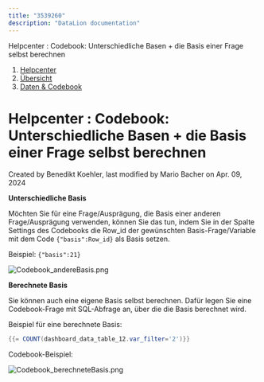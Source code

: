 ```yaml
---
title: "3539260"
description: "DataLion documentation"
---
```


Helpcenter : Codebook: Unterschiedliche Basen + die Basis einer Frage selbst berechnen  

1.  [Helpcenter](index.html)
2.  [Übersicht](2982609.html)
3.  [Daten & Codebook](3440667.html)

# Helpcenter : Codebook: Unterschiedliche Basen + die Basis einer Frage selbst berechnen

Created by Benedikt Koehler, last modified by Mario Bacher on Apr. 09, 2024

**Unterschiedliche Basis**

Möchten Sie für eine Frage/Ausprägung, die Basis einer anderen Frage/Ausprägung verwenden, können Sie das tun, indem Sie in der Spalte Settings des Codebooks die Row_id der gewünschten Basis-Frage/Variable mit dem Code `{"basis":Row_id}` als Basis setzen. 

Beispiel: `{"basis":21}`

![Codebook_andereBasis.png](/img/3473722.png?width=760)

**Berechnete Basis**

Sie können auch eine eigene Basis selbst berechnen. Dafür legen Sie eine Codebook-Frage mit SQL-Abfrage an, über die die Basis berechnet wird. 

Beispiel für eine berechnete Basis:

```java
{{= COUNT(dashboard_data_table_12.var_filter='2')}}
```

Codebook-Beispiel:

![Codebook_berechneteBasis.png](/img/3473728.png?width=760)